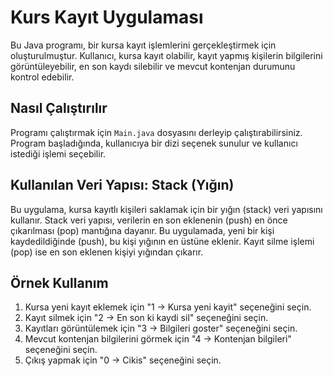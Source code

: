 # Kurs Kayıt Uygulaması

Bu Java programı, bir kursa kayıt işlemlerini gerçekleştirmek için oluşturulmuştur. Kullanıcı, kursa kayıt olabilir, kayıt yapmış kişilerin bilgilerini görüntüleyebilir, en son kaydı silebilir ve mevcut kontenjan durumunu kontrol edebilir.

## Nasıl Çalıştırılır

Programı çalıştırmak için `Main.java` dosyasını derleyip çalıştırabilirsiniz. Program başladığında, kullanıcıya bir dizi seçenek sunulur ve kullanıcı istediği işlemi seçebilir.

## Kullanılan Veri Yapısı: Stack (Yığın)

Bu uygulama, kursa kayıtlı kişileri saklamak için bir yığın (stack) veri yapısını kullanır. Stack veri yapısı, verilerin en son eklenenin (push) en önce çıkarılması (pop) mantığına dayanır. Bu uygulamada, yeni bir kişi kaydedildiğinde (push), bu kişi yığının en üstüne eklenir. Kayıt silme işlemi (pop) ise en son eklenen kişiyi yığından çıkarır.

## Örnek Kullanım

1. Kursa yeni kayıt eklemek için "1 -> Kursa yeni kayit" seçeneğini seçin.
2. Kayıt silmek için "2 -> En son ki kaydi sil" seçeneğini seçin.
3. Kayıtları görüntülemek için "3 -> Bilgileri goster" seçeneğini seçin.
4. Mevcut kontenjan bilgilerini görmek için "4 -> Kontenjan bilgileri" seçeneğini seçin.
5. Çıkış yapmak için "0 -> Cikis" seçeneğini seçin.

